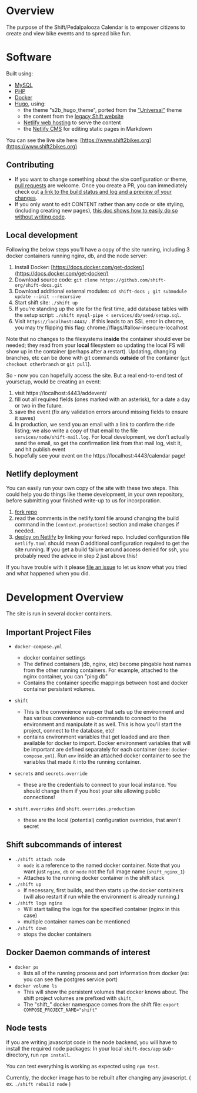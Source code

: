 # Overview

The purpose of the Shift/Pedalpalooza Calendar is to empower citizens to create and view bike events and to spread bike fun.

# Software

Built using:
- [MySQL](https://www.mysql.com/)
- [PHP](https://www.php.net/)
- [Docker](https://www.docker.com/)
- [Hugo](https://gohugo.io), using:
  - the theme "s2b_hugo_theme", ported from the ["Universal"](https://themes.gohugo.io/hugo-universal-theme/) theme
  - the content from the [legacy Shift website](https://old.shift2bikes.org)
  - [Netlify web hosting](https://www.netlify.com) to serve the content
  - the [Netlify CMS](https://www.netlifycms.org) for editing static pages in Markdown

You can see the live site here: [https://www.shift2bikes.org](https://www.shift2bikes.org)

## Contributing

- If you want to change something about the site configuration or theme, [pull requests](https://help.github.com/articles/creating-a-pull-request/) are welcome.  Once you create a PR, you can immediately check out [a link to the build status and log and a preview of your changes](https://app.netlify.com/sites/shift-docs/deploys).
- If you only want to edit CONTENT rather than any code or site styling, (including creating new pages), [this doc shows how to easily do so without writing code](/docs/UPDATING.md).

## Local development

Following the below steps you'll have a copy of the site running, including 3 docker containers running nginx, db, and the node server:

1. Install Docker: [https://docs.docker.com/get-docker/](https://docs.docker.com/get-docker/)
2. Download source code: `git clone https://github.com/shift-org/shift-docs.git`
3. Download additional external modules: `cd shift-docs ; git submodule update --init --recursive`
4. Start shift site: `./shift up`
5. If you're standing up the site for the first time, add database tables with the setup script: `./shift mysql-pipe < services/db/seed/setup.sql`.
6. Visit `https://localhost:4443/` . If this leads to an SSL error in chrome, you may try flipping this flag:  chrome://flags/#allow-insecure-localhost

Note that no changes to the filesystems **inside** the container should ever be needed;  they read from your **local** filesystem so updating the local FS will show up in the container (perhaps after a restart).  Updating, changing branches, etc can be done with git commands **outside** of the container (`git checkout otherbranch` or `git pull`).

So - now you can hopefully access the site.  But a real end-to-end test of yoursetup, would be creating an event:

1. visit https://localhost:4443/addevent/
2. fill out all required fields (ones marked with an asterisk), for a date a day or two in the future.
3. save the event (fix any validation errors around missing fields to ensure it saves)
4. In production, we send you an email with a link to confirm the ride listing; we also write a copy of that email to the file `services/node/shift-mail.log`. For local development, we don't actually send the email, so get the confirmation link from that mail log, visit it, and hit publish event
5. hopefully see your event on the https://localhost:4443/calendar page!

## Netlify deployment

You can easily run your own copy of the site with these two steps.  This could help you do things like theme development, in your own repository, before submitting your finished write-up to us for incorporation.

1. [fork repo](https://help.github.com/articles/fork-a-repo/)
2. read the comments in the netlify.toml file around changing the build command in the `[context.production]` section and make changes if needed.
2. [deploy on Netlify](https://app.netlify.com/start) by linking your forked repo.  Included configuration file `netlify.toml` should mean 0 additional configuration required to get the site running.  If you get a build failure around access denied for ssh, you probably need the advice in step 2 just above this!

If you have trouble with it please [file an issue](https://github.com/shift-org/shift-docs/issues/new) to let us know what you tried and what happened when you did.

# Development Overview

The site is run in several docker containers.

## Important Project Files

* `docker-compose.yml`
  * docker container settings
  * The defined containers (db, nginx, etc) become pingable host names from the other running containers.  For example, attached to the nginx container, you can "ping db"
  * Contains the container specific mappings between host and docker container persistent volumes.

* `shift`
  * This is the convenience wrapper that sets up the environment and has various convenience sub-commands to connect to the environment and manipulate it as well.  This is how you'll start the project, connect to the database, etc!
  * contains environment variables that get loaded and are then available for docker to import.  Docker environment variables that will be important are defined separately for each container (see: `docker-compose.yml`).  Run `env` inside an attached docker container to see the variables that made it into the running container.

* `secrets` and `secrets.override`
  * these are the credentials to connect to your local instance.  You should change them if you host your site allowing public connections!

* `shift.overrides` and `shift.overrides.production` 
  * these are the local (potential) configuration overrides, that aren't secret 

## Shift subcommands of interest

* `./shift attach node`
  * `node` is a reference to the named docker container.  Note that you want just `nginx`, `db` or `node` not the full image name (`shift_nginx_1`)
  * Attaches to the running docker container in the shift stack
* `./shift up`
  * If necessary, first builds, and then starts up the docker containers (will also restart if run while the environment is already running.)
* `./shift logs nginx`
  * Will start tailing the logs for the specified container (nginx in this case)
  * multiple container names can be mentioned
* `./shift down`
  * stops the docker containers

## Docker Daemon commands of interest

* `docker ps`
  * lists all of the running process and port information from docker (ex: you can see the postgres service port)
* `docker volume ls`
  * This will show the persistent volumes that docker knows about. The shift project volumes are prefixed with `shift_`
  * The "shift_" docker namespace comes from the shift file: `export COMPOSE_PROJECT_NAME="shift"`

## Node tests

If you are writing javascript code in the node backend, you will have to install the required node packages:
In your local `shift-docs/app` sub-directory, run `npm install`.

You can test everything is working as expected using `npm test`.

Currently, the docker image has to be rebuilt after changing any javascript. ( ex. `./shift rebuild node` )
